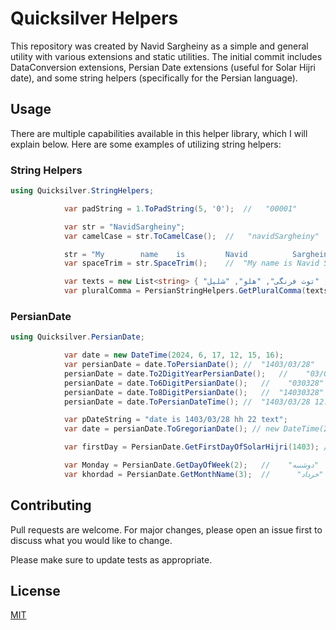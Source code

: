 # Quicksilver Helpers

This repository was created by Navid Sargheiny as a simple and general utility with various extensions and static utilities. The initial commit includes DataConversion extensions, Persian Date extensions (useful for Solar Hijri date), and some string helpers (specifically for the Persian language).


## Usage

There are multiple capabilities available in this helper library, which I will explain below. Here are some examples of utilizing string helpers:

### String Helpers

``` c#
using Quicksilver.StringHelpers;

            var padString = 1.ToPadString(5, '0');  //   "00001"

            var str = "NavidSargheiny";
            var camelCase = str.ToCamelCase();  //   "navidSargheiny"

            str = "My        name    is         Navid          Sargheiny";
            var spaceTrim = str.SpaceTrim();    //  "My name is Navid Sargheiny"

            var texts = new List<string> { "سبب", "گلابی", "توت فرنگی", "هلو", "شلیل" };
            var pluralComma = PersianStringHelpers.GetPluralComma(texts);  //  "سبب، گلابی، توت فرنگی، هلو و شلیل"
```

### PersianDate

``` c#
using Quicksilver.PersianDate;

            var date = new DateTime(2024, 6, 17, 12, 15, 16);
            var persianDate = date.ToPersianDate(); //  "1403/03/28"
            persianDate = date.To2DigitYearPersianDate();   //    "03/03/28"
            persianDate = date.To6DigitPersianDate();   //    "030328"
            persianDate = date.To8DigitPersianDate();   //  "14030328"
            persianDate = date.ToPersianDateTime(); //  "1403/03/28 12:15:16"

            var pDateString = "date is 1403/03/28 hh 22 text";
            var date = persianDate.ToGregorianDate(); // new DateTime(2024, 6, 17);

            var firstDay = PersianDate.GetFirstDayOfSolarHijri(1403); // new DateTime(2024, 3, 20);

            var Monday = PersianDate.GetDayOfWeek(2);   //    "دوشنبه"
            var khordad = PersianDate.GetMonthName(3);  //      "خرداد"
```

## Contributing

Pull requests are welcome. For major changes, please open an issue first
to discuss what you would like to change.

Please make sure to update tests as appropriate.

## License

[MIT](https://choosealicense.com/licenses/mit/)

